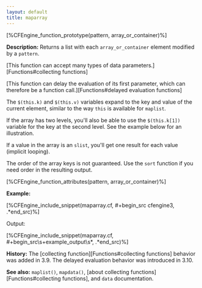 ```yaml
---
layout: default
title: maparray
---
```


[%CFEngine_function_prototype(pattern, array_or_container)%]

**Description:** Returns a list with each `array_or_container` element
modified by a `pattern`.

[This function can accept many types of data parameters.][Functions#collecting functions]

[This function can delay the evaluation of its first parameter, which can therefore be a function call.][Functions#delayed evaluation functions]

The `$(this.k)` and `$(this.v)` variables expand to the key and value
of the current element, similar to the way `this` is available for
`maplist`.

If the array has two levels, you'll also be able to use the
`$(this.k[1])` variable for the key at the second level. See the
example below for an illustration.

If a value in the array is an `slist`, you'll get one result for each
value (implicit looping).

The order of the array keys is not guaranteed.  Use the `sort`
function if you need order in the resulting output.

[%CFEngine_function_attributes(pattern, array_or_container)%]

**Example:**

[%CFEngine_include_snippet(maparray.cf, #\+begin_src cfengine3, .*end_src)%]

Output:

[%CFEngine_include_snippet(maparray.cf, #\+begin_src\s+example_output\s*, .*end_src)%]

**History:** The [collecting function][Functions#collecting functions] behavior was added in 3.9. The delayed evaluation behavior was introduced in 3.10.

**See also:** `maplist()`, `mapdata()`, [about collecting functions][Functions#collecting functions], and `data` documentation.
